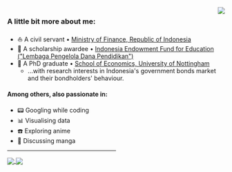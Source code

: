 <a href="https://visitor-badge.glitch.me/badge?page_id=arifpras">
  <img align="right" src = "https://visitor-badge.glitch.me/badge?page_id=arifpras" />
</a>

<h3 align="left">A little bit more about me:</h3>

- :sailboat: A civil servant • <a href="https://www.kemenkeu.go.id/">Ministry of Finance, Republic of Indonesia</a>
- :rocket: A scholarship awardee • <a href="https://www.lpdp.kemenkeu.go.id/in/home">Indonesia Endowment Fund for Education ("Lembaga Pengelola Dana Pendidikan")</a>
- :mountain_cableway: A PhD graduate • <a href="https://www.nottingham.ac.uk/economics/people/arif.sulistiono">School of Economics, University of Nottingham</a>
  + ...with research interests in Indonesia's government bonds market and their bondholders' behaviour.

<h4 align="left">Among others, also passionate in:</h4>

- :pager: Googling while coding
- :bar_chart: Visualising data
- :phone: Exploring anime
- :incoming_envelope: Discussing manga

<hr style="width:50%;text-align:left;margin-left:0">

<a href="https://github.com/arifpras/github-readme-stats">
  <img align="center" src="https://github-readme-stats.vercel.app/api?username=arifpras&show_icons=true&theme=gotham&count_private=true&hide_border=true)](https://github.com/arifpras/github-readme-stats" />
</a>
<a href="https://github.com/arifpras/github-readme-stats">
  <img align="center" src="https://github-readme-stats.vercel.app/api/top-langs/?username=arifpras&theme=gotham&layout=compact&hide_border=true)](https://github.com/arifpras/github-readme-stats" />
</a>
